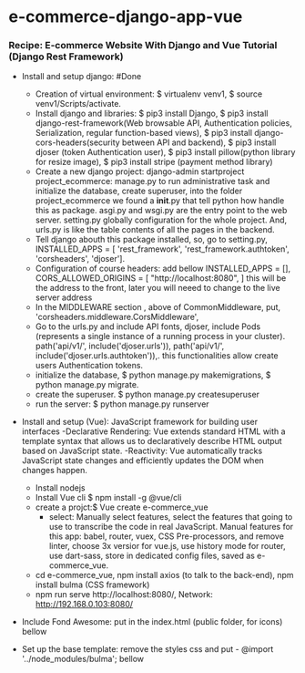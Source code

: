 # e-commerce-django-app-vue
### Recipe: E-commerce Website With Django and Vue Tutorial (Django Rest Framework)
 
- Install and setup django: #Done
  - Creation of virtual environment: $ virtualenv venv1, $ source venv1/Scripts/activate. 
  - Install django and libraries: $ pip3 install Django, $ pip3 install django-rest-framework(Web browsable API, Authentication policies, Serialization, regular function-based views), 
    $ pip3 install django-cors-headers(security between API and backend), $ pip3 install djoser (token Authentication user),
    $ pip3 install pillow(python library for resize image), $ pip3 install stripe (payment method library)
  - Create a new django project: django-admin startproject project_ecommerce: 
    manage.py to run administrative task and initialize the database, create superuser, into the folder project_ecommerce we found 
    a __init__.py that tell python how handle this as package. asgi.py and wsgi.py are the entry point to the web server. 
    setting.py globally configuration for the whole project. And, urls.py is like the table contents of all the pages in the backend. 
  - Tell django abouth this package installed, so, go to setting.py, INSTALLED_APPS = [ 'rest_framework', 'rest_framework.authtoken', 
    'corsheaders', 'djoser'].
  - Configuration of course headers: add bellow INSTALLED_APPS = [], CORS_ALLOWED_ORIGINS = [ "http://localhost:8080", ]
    this will be the address to the front, later you will neeed to change to the live server address
  - In the MIDDLEWARE section , above of CommonMiddleware, put, 'corsheaders.middleware.CorsMiddleware',
  - Go to the urls.py and include API fonts, djoser, include Pods (represents a single instance of a running process in your cluster).
    path('api/v1/', include('djoser.urls')), path('api/v1/', include('djoser.urls.authtoken')),. this functionalities allow create
    users Authentication tokens. 
  - initialize the database, $ python manage.py makemigrations, $ python manage.py migrate. 
  - create the superuser. $ python manage.py createsuperuser  
  - run the server: $ python manage.py runserver

- Install and setup (Vue): JavaScript framework for building user interfaces
                           -Declarative Rendering: Vue extends standard HTML with a template syntax that allows us to 
                                        declaratively describe HTML output based on JavaScript state.
                           -Reactivity: Vue automatically tracks JavaScript state 
                                        changes and efficiently updates the DOM when changes happen.                      

  - Install nodejs
  - Install Vue cli $ npm install -g @vue/cli
  - create a projct:$ Vue create e-commerce_vue
    - select: Manually select features, select the features that going to use to transcribe the code in real JavaScript.
              Manual features for this app: babel, router, vuex, CSS Pre-processors, and remove linter, choose 3x versior for vue.js,
                                            use history mode for router, use dart-sass, store in dedicated config files, 
                                            saved as e-commerce_vue. 
  - cd e-commerce_vue, npm install axios (to talk to the back-end), npm install bulma (CSS framework)
  - npm run serve http://localhost:8080/, Network: http://192.168.0.103:8080/ 
  
- Include Fond Awesome: put in the index.html (public folder, for icons) bellow <title><%=htmlwebpackpuglin.option,title %></title> 
                        <link rel="stylesheet" href="https://cdnjs.cloudflare.com/ajax/libs/font-awesome/5.15.2/css/all.min.css">

- Set up the base template: remove the styles css and put - @import '../node_modules/bulma';
                            bellow <template> put <div id="wrapper">, create a navbar <nav class="navbar is-dark">, <div class="navbar-brand">
                            add section and buttons. log in, and cart. 

   -inspect the browser for mobile view. Modify App.vue: navbar...@click="showMobileMenu = !showMobileMenu">, v-bind:class="{'is-active' : showMobileMenu}">,                

-Back-end: 
        - creating django app and models for products.
        - python manage.py startapp 
          - models.py: where we describe to the database the types of infotmation, 
            - class category: name, slug, 
              - class meta: ordering data(tuple), __string__ represetantions,
                get_absolute_url.
            - class product: name, slug, description, price, image, thumbnail, date_added. 
              - class Meta: ordering data(tuple), __string__ represetantions, get_absolute_url, get_image, 
                get_thumbnail, make_thumbnail. 
            - register app (models) admin.py 
            - Add in settings.py: MEDIA_URL = '/media/',  MEDIA_ROOT = BASE_DIR / 'media/', 
            - Add in urls.py: + static(settings.MEDIA_URL, document_root=settings.MEDIA_ROOT)

            
- create serializer and views for the products> get info from the database and retrive in json
   - create a serealizers.py:
               import django-rest-framework, and .models, 
               create the class ProductSerializer, create a class meta and make a model to get the information, and later, configure what field, 
               with a tuple with the information we will retrive. 
   - create a urls.py in the product app. 
                                     
- create a simple front page: go to the home.
  - home.Vue: header welcome, list of products.

- view a product: 

- Sette opp vuex/state: src-store-index.js add cart items, Authentication, login. 

- Make it possible to add to the cart: 

    - Add funtionalities to the vuex, mutations create initializestore(state). 
                                       to store items in the local store of the web. 

    - initialize store in app.vue: beforeCreated() computed function 
    
    - add button to product page: computed function

    - install bullma toast

- implement a loading bar: store/index.js mutations: setIsLoading(state, status),
                           product.vue methods: store.commit setisloading true. in the final, we set set loading is false. 
                           app.vue, add div for loading bar. add styling, go donw the bottom. 

- set document title to all pages: product.vue bellow axios: document.title = this.product.name + ' | Petstore' 
                                   home.vue: mounted: document.title = ' Home | Petstore' 
- view categories: views.py: class CategoryDetail(APIView). 
                   serializers.py: class CategorySerializer
                   urls.py(product): import products path views.CategoryDetail

                   view(vue): create a Category.vue: ProductBox, components, 

- add search functionality: views.py add the new functionality, import rest.framework.decorators (@api_view(['POST']))
                            urls.py path('products/search/', views.search)(above of category_slug path)
                            App.vue: above navbar add the search button. <form method="get" action="/search"> 
                            


        